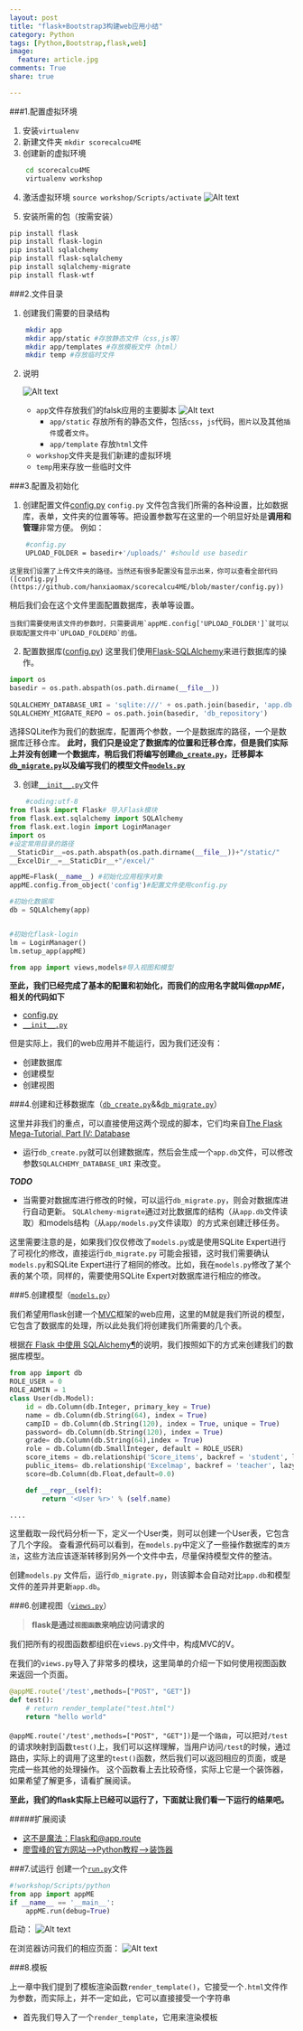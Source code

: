 ```yaml
---
layout: post
title: "flask+Bootstrap3构建web应用小结"
category: Python
tags: [Python,Bootstrap,flask,web]
image:
  feature: article.jpg
comments: True
share: true

---
```



###1.配置虚拟环境
1.	安装`virtualenv`
2. 新建文件夹 `mkdir scorecalcu4ME`
3. 创建新的虚拟环境

```bash
	cd scorecalcu4ME
	virtualenv workshop
```
4. 激活虚拟环境
`source workshop/Scripts/activate`
![Alt text](./1422103103053.png)


5. 安装所需的包（按需安装）

```bash
pip install flask
pip install flask-login
pip install sqlalchemy
pip install flask-sqlalchemy
pip install sqlalchemy-migrate
pip install flask-wtf

```
###2.文件目录
1. 创建我们需要的目录结构

```bash
	mkdir app 
	mkdir app/static #存放静态文件（css,js等）
	mkdir app/templates #存放模板文件（html）
	mkdir temp #存放临时文件
```

2. 说明

	![Alt text](./1422001905720.png)
	- `app`文件存放我们的falsk应用的主要脚本
		![Alt text](./1422002011404.png)
		- `app/static` 存放所有的静态文件，包括`css`，`js`代码，`图片`以及其他`插件`或者`文件`。
		- `app/template` 存放`html`文件
	- `workshop`文件夹是我们新建的虚拟环境
	- `temp`用来存放一些临时文件

###3.配置及初始化
1. 创建配置文件[config.py](https://github.com/hanxiaomax/scorecalcu4ME/blob/master/config.py)
`config.py` 文件包含我们所需的各种设置，比如数据库，表单，文件夹的位置等等。把设置参数写在这里的一个明显好处是**调用和管理**非常方便。
例如：
```bash
	#config.py
    UPLOAD_FOLDER = basedir+'/uploads/' #should use basedir
```
	这里我们设置了上传文件夹的路径。当然还有很多配置没有显示出来，你可以查看全部代码([config.py](https://github.com/hanxiaomax/scorecalcu4ME/blob/master/config.py))
稍后我们会在这个文件里面配置数据库，表单等设置。

	当我们需要使用该文件的参数时，只需要调用`appME.config['UPLOAD_FOLDER']`就可以获取配置文件中`UPLOAD_FOLDERD`的值。

2. 配置数据库([config.py](https://github.com/hanxiaomax/scorecalcu4ME/blob/master/config.py))
这里我们使用[Flask-SQLAlchemy](https://pythonhosted.org/Flask-SQLAlchemy/)来进行数据库的操作。

```python
import os
basedir = os.path.abspath(os.path.dirname(__file__))
 
SQLALCHEMY_DATABASE_URI = 'sqlite:///' + os.path.join(basedir, 'app.db')
SQLALCHEMY_MIGRATE_REPO = os.path.join(basedir, 'db_repository')
```
选择SQLite作为我们的数据库，配置两个参数，一个是数据库的路径，一个是数据库迁移仓库。
**此时，我们只是设定了数据库的位置和迁移仓库，但是我们实际上并没有创建一个数据库，稍后我们将编写创建[`db_create.py`](https://github.com/hanxiaomax/scorecalcu4ME/blob/master/db_create.py)，迁移脚本[`db_migrate.py`](https://github.com/hanxiaomax/scorecalcu4ME/blob/master/db_migrate.py)以及编写我们的模型文件[`models.py`](https://github.com/hanxiaomax/scorecalcu4ME/blob/master/app/models.py)**

3. 创建[`__init__.py`](https://github.com/hanxiaomax/scorecalcu4ME/blob/master/app/__init__.py)文件


```python
	#coding:utf-8
from flask import Flask# 导入Flask模块
from flask.ext.sqlalchemy import SQLAlchemy
from flask.ext.login import LoginManager
import os 
#设定常用目录的路径
__StaticDir__=os.path.abspath(os.path.dirname(__file__))+"/static/" 
__ExcelDir__=__StaticDir__+"/excel/" 

appME=Flask(__name__) #初始化应用程序对象
appME.config.from_object('config')#配置文件使用config.py

#初始化数据库
db = SQLAlchemy(app)


#初始化flask-login
lm = LoginManager()
lm.setup_app(appME)

from app import views,models#导入视图和模型

```
**至此，我们已经完成了基本的配置和初始化，而我们的应用名字就叫做*appME*，相关的代码如下**
- [config.py](https://github.com/hanxiaomax/scorecalcu4ME/blob/master/config.py)
- [`__init__.py`](https://github.com/hanxiaomax/scorecalcu4ME/blob/master/app/__init__.py)

但是实际上，我们的web应用并不能运行，因为我们还没有：
- 创建数据库
- 创建模型
- 创建视图


###4.创建和迁移数据库（[`db_create.py`](https://github.com/hanxiaomax/scorecalcu4ME/blob/master/db_create.py)&&[`db_migrate.py`](https://github.com/hanxiaomax/scorecalcu4ME/blob/master/db_migrate.py)）

这里并非我们的重点，可以直接使用这两个现成的脚本，它们均来自[The Flask Mega-Tutorial, Part IV: Database](http://blog.miguelgrinberg.com/post/the-flask-mega-tutorial-part-iv-database)
- 运行`db_create.py`就可以创建数据库，然后会生成一个`app.db`文件，可以修改参数`SQLALCHEMY_DATABASE_URI` 来改变。

	
	
***TODO***
- 当需要对数据库进行修改的时候，可以运行`db_migrate.py`，则会对数据库进行自动更新。
	`SQLAlchemy-migrate`通过对比数据库的结构（从`app.db`文件读取）和models结构（从`app/models.py`文件读取）的方式来创建迁移任务。
	
这里需要注意的是，如果我们仅仅修改了`models.py`或是使用SQLite Expert进行了可视化的修改，直接运行`db_migrate.py` 可能会报错，这时我们需要确认`models.py`和SQLite Expert进行了相同的修改。比如，我在`models.py`修改了某个表的某个项，同样的，需要使用SQLite Expert对数据库进行相应的修改。



###5.创建模型（[`models.py`](https://github.com/hanxiaomax/scorecalcu4ME/blob/master/app/models.py)）

我们希望用flask创建一个[MVC](http://baike.baidu.com/item/MVC%E6%A1%86%E6%9E%B6?from_id=85990&type=syn&fromtitle=MVC&fr=aladdin)框架的web应用，这里的M就是我们所说的模型，它包含了数据库的处理，所以此处我们将创建我们所需要的几个表。

根据[在 Flask 中使用 SQLAlchemy¶](http://dormousehole.readthedocs.org/en/latest/patterns/sqlalchemy.html)的说明，我们按照如下的方式来创建我们的数据库模型。

```python
from app import db
ROLE_USER = 0
ROLE_ADMIN = 1
class User(db.Model):
    id = db.Column(db.Integer, primary_key = True)
    name = db.Column(db.String(64), index = True)
    campID = db.Column(db.String(120), index = True, unique = True)
    password= db.Column(db.String(120), index = True)
    grade= db.Column(db.String(64),index = True)
    role = db.Column(db.SmallInteger, default = ROLE_USER)
    score_items = db.relationship('Score_items', backref = 'student', lazy = 'dynamic')
    public_items= db.relationship('Excelmap', backref = 'teacher', lazy = 'dynamic')
    score=db.Column(db.Float,default=0.0)

	def __repr__(self):
        return '<User %r>' % (self.name)

....
```

这里截取一段代码分析一下，定义一个User类，则可以创建一个User表，它包含了几个字段。
查看源代码可以看到，在`models.py`中定义了一些操作数据库的`类方法`，这些方法应该逐渐转移到另外一个文件中去，尽量保持模型文件的整洁。

创建`models.py` 文件后，运行`db_migrate.py`，则该脚本会自动对比`app.db`和模型文件的差异并更新`app.db`。

###6.创建视图（[`views.py`](https://github.com/hanxiaomax/scorecalcu4ME/blob/master/app/views.py)）

>**flask是通过`视图函数`来响应访问请求的**

我们把所有的视图函数都组织在`views.py`文件中，构成MVC的V。


在我们的`views.py`导入了非常多的模块，这里简单的介绍一下如何使用视图函数来返回一个页面。

```python
@appME.route('/test',methods=["POST", "GET"])
def test():
    # return render_template("test.html")
    return "hello world"
```



 `@appME.route('/test',methods=["POST", "GET"])`是一个`路由`，可以把对`/test`的请求映射到函数`test()`上，我们可以这样理解，当用户访问`/test`的时候，通过路由，实际上的调用了这里的`test()`函数，然后我们可以返回相应的页面，或是完成一些其他的处理操作。
这个函数看上去比较奇怪，实际上它是一个装饰器，如果希望了解更多，请看扩展阅读。

**至此，我们的flask实际上已经可以运行了，下面就让我们看一下运行的结果吧。**

#####扩展阅读
- [这不是魔法：Flask和@app.route](http://python.jobbole.com/80956/)
- [廖雪峰的官方网站-->Python教程-->装饰器](http://www.liaoxuefeng.com/wiki/001374738125095c955c1e6d8bb493182103fac9270762a000/001386819879946007bbf6ad052463ab18034f0254bf355000)

###7.试运行
创建一个[`run.py`](https://github.com/hanxiaomax/scorecalcu4ME/blob/master/run.py)文件



```python
#!workshop/Scripts/python
from app import appME
if __name__ == '__main__':
    appME.run(debug=True)

```
启动：
![Alt text](./1422102904678.png)

在浏览器访问我们的相应页面：
![Alt text](./1422102683983.png)

###8.模板

上一章中我们提到了模板渲染函数`render_template()`，它接受一个`.html`文件作为参数，而实际上，并不一定如此，它可以直接接受一个字符串

- 首先我们导入了一个`render_template`，它用来渲染模板
